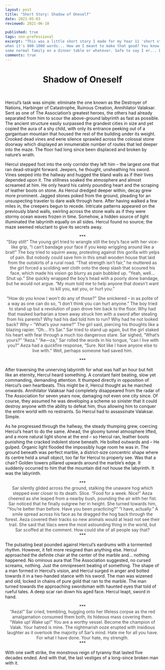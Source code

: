 ```yaml
---
layout: post
title: "Short Story: Shadow of Oneself"
date: 2021-05-03
reviewed: 2021-06-10

published: true
tags: non-professional 
excerpt: "This was a little short story I made for my Year 11 'short story' (more flash fiction) exam. I hated that test; they call it short story 
when it's 800-1000 words... How am I meant to make that good? You know how short 1000 words is???? Anyways, here it is. I also had to extract this idea from a certain poem about
some normal family on a dinner table or whatever. Safe to say I er... Exercised my creative ability on it :)" 
comments: true
---
```

<h1 style="text-align:center;"> Shadow of Oneself </h1>
<br>

Hercul’s task was simple: eliminate the one known as the Destroyer of Nations, Harbinger of Catastrophe, Ruinous Creation, Annihilator Valaksar. Sent as one of The Association’s greatest heroes, the others had already separated from him to scour the above-ground labyrinth as fast as possible. The ancient structure easily surpassed the grandest cities in size and yet copied the aura of a shy child, with only its entrance peeking out of a gargantuan mountain that housed the rest of the building under its weight. Crooked dead vines and eerie silence sprawled across the colossal stone doorway which displayed an innumerable number of routes that led deeper into the maze. The floor had long since been displaced and broken by nature’s wrath. 

Hercul stepped foot into the only corridor they left him – the largest one that ran dead-straight forward. Jeepers, he thought, unsheathing his sword. Vines seeped into the hallway and hugged the bland walls as if their lives depended upon it. The stillness soaked the atmosphere and almost screamed at him. He only heard his calmly pounding heart and the scraping of leather boots on stone. As Hercul dredged deeper within, decay grew more prominent. Jagged stones poked from the ground, pleading for an unsuspecting traveler to dare walk through here.
After having walked a few miles in, the creepers begun to recede. Intricate patterns appeared on the previously bland walls, swirling across the stone walls as if they were stormy ocean waves frozen in time. Somehow, a hidden source of light illuminated the labyrinth equally on all sides. Hercul found no source; the maze seemed reluctant to give its secrets away.

<div align="center"> *** </div>
<div style="color:#444; text-align:center;">
“Stay still!” The young girl tried to wrangle still the boy’s face with her vice-like grip, “I can’t bandage your face if you keep wriggling around like a brat!”
The boy tried to squirm away, protesting against this gorilla with yelps of pain. But nobody could save him in this small wooden house that laid from the outskirts of a rural road. “That strength isn’t fair,” he muttered as the girl forced a scolding wet cloth onto the deep slash that scoured his face, which made his vision go blurry as pain bubbled up.
“Yeah, well… Shut up.” She quickly wrapped the boy’s head with a poorly done bandage, but he would not argue. “My mum told me to help anyone that doesn’t want to kill you, eat you, or hurt you.”


“How do you know I won’t do any of those?”
She snickered – in as polite of a way as one can do so, “I don’t think you can hurt anyone.”
The boy tried to stand up but a revolution of pain drove him back to the floor. Why had that masked barbarian a town away struck him with a sword after stealing from his parents? Why had his dad told him to run? Why had he not looked back? Why – 
“What’s your name?” The girl said, piercing his thoughts like a blazing rapier.
“Oh… It’s Sar.” Sar tried to stand up again, but the girl staked his heart with fear through a much too dangerous stare. Sar sighed, “What’s yours?”
“Aeza.”
“Ae—za,” Sar rolled the words in his tongue, “can I live with you?”
Aeza had a quickfire response, “Sure. Not like I have anyone else to live with.”
Well, perhaps someone had saved him.

</div>

<div align="center"> *** </div>

After traversing the unnerving labyrinth for what was half an hour but felt like an eternity, Hercul heard something. A constant faint beating, slow yet commanding, demanding attention. It thumped directly in opposition of Hercul’s own heartbeats. This might be it, Hercul thought as he marched onwards. 
Annihilator Valaksar had completely disappeared from the radar of The Association for seven years now, damaging not even one city since. Of course, they assumed he was developing a scheme so sinister that it could destroy anyone with the ability to defeat him, thus allowing him to conquer the entire world with no restraints. So Hercul had to assassinate Valaksar. 
Simple.

As he progressed through the hallway, the steady thumping grew, coercing Hercul’s heart to do the same. Ahead, the gloomy tunnel atmosphere lifted, and a more natural light shone at the end – so Hercul ran, leather boots punishing the cracked indolent stone beneath. He bolted outwards and –
He gulped. Organic light flooded the impossibly huge room he was in. The ground beneath was perfect marble, a district-size concentric shape where its centre held a small object, too far for Hercul to properly see. Was that a chair? Golden towers pillared upwards around the marble’s edge. It suddenly occurred to him that the mountain did not house the labyrinth.
It was the labyrinth.

<div align="center"> *** </div>
<div style="color:#444; text-align:center;">
Sar silently glided across the ground, stalking the unaware hog which stepped ever closer to its death.
Slice.
“Food for a week. Nice!” Aeza cheered as she leaped from a nearby bush, pounding the air with her fist. Sar noticed that he finally outgrew her in height. She turned towards him, “You’re better than before. Have you been practicing?” 
“I have, actually.” A smile spread across his face as he dragged the hog back through the forest. Aeza covered their tracks so new animals would at least not see their trail. She said that lilacs were the most astounding thing in the world, but Sar scoffed at the comment. How could she of all people say that?
</div>

<div align="center"> *** </div>

The pulsating beat pounded against Hercul’s eardrums with a tormented rhythm. However, it felt more resigned than anything else. Hercul approached the definite chair at the center of the marble and… nothing happened. No ominous aura that The Association suggested, no cursed screams, nothing. Just the omnipresent beating of something. The shape of a man formed in Hercul’s vision, and Hercul surged in anger and bolted towards it in a two-handed stance with his sword. The man was wizened and old, locked in chains of pure gold that ran to the marble. The man turned towards the approaching swordsman with haunted eyes that told of rueful tales. A deep scar ran down his aged face.
Hercul leapt, sword in hand.

<div align="center"> *** </div>
<div style="color:#444; text-align:center;">
“Aeza!” Sar cried, trembling, hugging onto her lifeless corpse as the red amalgamation consumed them both, its hideous mass covering them. “Wake up! Wake up!”
You are a worthy vessel. Become the champion of Valak. Your hatred is mine. 
The nightmarish ooze erupted with insidious laughter as it overtook the majority of Sar’s mind.
Hate me for all you have. For what I have done. Your hate, my strength.
</div>
<div align="center"> *** </div>

With one swift strike, the monstrous reign of tyranny that lasted five decades ended. And with that, the last vestiges of a long-since broken man with it.



